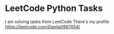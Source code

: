 # LeetCode Python Tasks
I am solving tasks from LeetCode
There's my profile https://leetcode.com/Danila0987654/